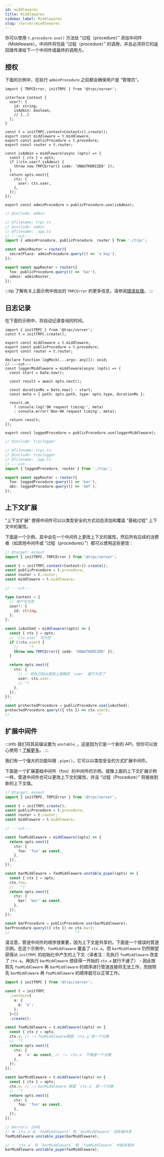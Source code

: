 ```yaml
---
id: middlewares
title: Middlewares
sidebar_label: Middlewares
slug: /server/middlewares
---
```


你可以使用 `t.procedure.use()` 方法给 “过程（procedure）” 添加中间件（Middleware）。中间件将包装 “过程（procedure）” 的调用，并且必须将它的返回值传递给下一个中间件或最终的调用方。

## 授权

下面的示例中，在执行 `adminProcedure` 之前都会确保用户是 “管理员”。

```twoslash include admin
import { TRPCError, initTRPC } from '@trpc/server';

interface Context {
  user?: {
    id: string;
    isAdmin: boolean;
    // [..]
  };
}

const t = initTRPC.context<Context>().create();
export const middleware = t.middleware;
export const publicProcedure = t.procedure;
export const router = t.router;

const isAdmin = middleware(async (opts) => {
  const { ctx } = opts;
  if (!ctx.user?.isAdmin) {
    throw new TRPCError({ code: 'UNAUTHORIZED' });
  }
  return opts.next({
    ctx: {
      user: ctx.user,
    },
  });
});

export const adminProcedure = publicProcedure.use(isAdmin);
```

```ts twoslash
// @include: admin
```

```ts twoslash
// @filename: trpc.ts
// @include: admin
// @filename: _app.ts
// ---cut---
import { adminProcedure, publicProcedure, router } from './trpc';

const adminRouter = router({
  secretPlace: adminProcedure.query(() => 'a key'),
});

export const appRouter = router({
  foo: publicProcedure.query(() => 'bar'),
  admin: adminRouter,
});
```

:::tip
了解有关上面示例中抛出的 `TRPCError` 的更多信息，请参阅[错误处理](error-handling.md)。
:::

## 日志记录

在下面的示例中，将自动记录查询的时间。

```twoslash include trpclogger
import { initTRPC } from '@trpc/server';
const t = initTRPC.create();

export const middleware = t.middleware;
export const publicProcedure = t.procedure;
export const router = t.router;

declare function logMock(...args: any[]): void;
// ---cut---
const loggerMiddleware = middleware(async (opts) => {
  const start = Date.now();

  const result = await opts.next();

  const durationMs = Date.now() - start;
  const meta = { path: opts.path, type: opts.type, durationMs };

  result.ok
    ? console.log('OK request timing:', meta)
    : console.error('Non-OK request timing', meta);

  return result;
});

export const loggedProcedure = publicProcedure.use(loggerMiddleware);
```

```ts twoslash
// @include: trpclogger
```

```ts twoslash
// @filename: trpc.ts
// @include: trpclogger
// @filename: _app.ts
// ---cut---
import { loggedProcedure, router } from './trpc';

export const appRouter = router({
  foo: loggedProcedure.query(() => 'bar'),
  abc: loggedProcedure.query(() => 'def'),
});
```

## 上下文扩展

“上下文扩展” 使得中间件可以以类型安全的方式动态添加和覆盖 “基础过程” 上下文中的属性。

下面是一个示例，其中会在一个中间件上更改上下文的属性，然后所有后续的消费者（如其他中间件或 “过程（procedures）”）都可以使用这些更改：

```ts twoslash
// @target: esnext
import { initTRPC, TRPCError } from '@trpc/server';

const t = initTRPC.context<Context>().create();
const publicProcedure = t.procedure;
const router = t.router;
const middleware = t.middleware;

// ---cut---

type Context = {
  // 用户可为空
  user?: {
    id: string;
  };
};

const isAuthed = middleware((opts) => {
  const { ctx } = opts;
  // `ctx.user` 可为空
  if (!ctx.user) {
    //     ^?
    throw new TRPCError({ code: 'UNAUTHORIZED' });
  }

  return opts.next({
    ctx: {
      // ✅ 现在已经从类型上就确定 `user` 值不为空了
      user: ctx.user,
      // ^?
    },
  });
});

const protectedProcedure = publicProcedure.use(isAuthed);
protectedProcedure.query(({ ctx }) => ctx.user);
//                                        ^?
```

## 扩展中间件

:::info
我们将其前缀设置为 `unstable_`，这是因为它是一个新的 API，但你可以放心使用！[了解更多](/docs/faq#unstable)。
:::

我们有一个强大的功能叫做 `.pipe()`，它可以以类型安全的方式扩展中间件。

下面是一个扩展基础中间件（foo）的中间件的示例。就像上面的上下文扩展示例一样，管道中间件也可以更改上下文的属性，并且 “过程（Procedure）” 将接收到新的上下文值。  

```ts twoslash
// @target: esnext
import { initTRPC, TRPCError } from '@trpc/server';

const t = initTRPC.create();
const publicProcedure = t.procedure;
const router = t.router;
const middleware = t.middleware;

// ---cut---

const fooMiddleware = middleware((opts) => {
  return opts.next({
    ctx: {
      foo: 'foo' as const,
    },
  });
});

const barMiddleware = fooMiddleware.unstable_pipe((opts) => {
  const { ctx } = opts;
  ctx.foo;
  //   ^?
  return opts.next({
    ctx: {
      bar: 'bar' as const,
    },
  });
});

const barProcedure = publicProcedure.use(barMiddleware);
barProcedure.query(({ ctx }) => ctx.bar);
//                              ^?
```

请注意，管道中间件的顺序很重要，因为上下文是共享的。下面是一个错误的管道示例。在这个示例中，`fooMiddleware` 覆盖了 `ctx.a`，而 `barMiddleware` 仍然期望获得从 `initTRPC` 的初始化中产生的上下文（译者注：先执行 `fooMiddleware` 改变了 `ctx.a`，再执行 `barMiddleware` 想获得一开始的 `ctx.a` 就行不通了） - 因此按照先 `fooMiddleware` 再 `barMiddleware` 的顺序进行管道连接将无法工作，而按照先 `barMiddleware` 再 `fooMiddleware` 的顺序就可以正常工作。

```ts twoslash
import { initTRPC } from '@trpc/server';

const t = initTRPC
  .context<{
    a: {
      b: 'a';
    };
  }>()
  .create();

const fooMiddleware = t.middleware((opts) => {
  const { ctx } = opts;
  ctx.a; // 👈 fooMiddleware期望 `ctx.a`是一个对象
  //  ^?
  return opts.next({
    ctx: {
      a: 'a' as const, // 👈 `ctx.a` 不再是一个对象
    },
  });
});

const barMiddleware = t.middleware((opts) => {
  const { ctx } = opts;
  ctx.a; // 👈 barMiddleware 期望 `ctx.a` 是一个对象
  //  ^?
  return opts.next({
    ctx: {
      foo: 'foo' as const,
    },
  });
});

// @errors: 2345
// ❌ `ctx.a`从 `fooMiddleware` 到 `barMiddleware` 没有被共享
fooMiddleware.unstable_pipe(barMiddleware);

// ✅ `ctx.a` 在 `barMiddleware` 和 `fooMiddleware` 中是共享的
barMiddleware.unstable_pipe(fooMiddleware);
```
